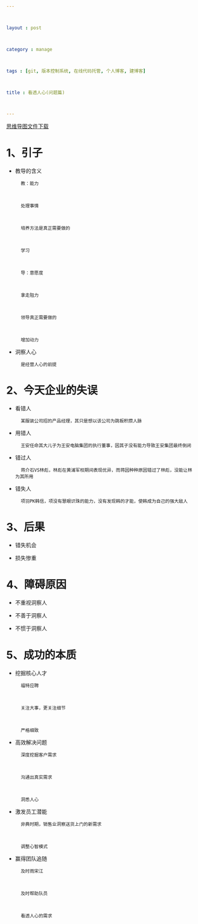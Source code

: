 ---

layout : post

category : manage

tags : [git, 版本控制系统, 在线代码托管, 个人博客, 建博客]

title : 看透人心(问题篇)

---

[思维导图文件下载](https://docs.google.com/file/d/0B6K98da0px63UE82Tk5YUEVvQUk/edit)

# 1、引子

- 教导的含义

        教：能力

        处理事情

        培养方法是真正需要做的

        学习

        导：意愿度

        拿走阻力

        领导真正需要做的

        增加动力

- 洞察人心

        是经营人心的前提

# 2、今天企业的失误

- 看错人

        某服装公司招的产品经理，其只是想以该公司为跳板积攒人脉

- 用错人

        王安任命其大儿子为王安电脑集团的执行董事，因其子没有能力导致王安集团最终倒闭

- 错过人

        蒋介石VS林彪，林彪在黄浦军校期间表现优异，而蒋因种种原因错过了林彪，没能让林为其所用

- 错失人

        项羽PK韩信，项没有慧眼识珠的能力，没有发现韩的才能，使韩成为自己的强大敌人

# 3、后果

- 错失机会

- 损失惨重

# 4、障碍原因

- 不重视洞察人

- 不善于洞察人

- 不惯于洞察人

# 5、成功的本质

- 挖掘核心人才

        福特应聘

        关注大事，更关注细节

        严格细致

- 高效解决问题

        深度挖掘客户需求

        沟通出真实需求

        洞悉人心

- 激发员工潜能

        非典时期，销售业洞察送货上门的新需求

        调整心智模式

- 赢得团队追随

        及时雨宋江

        及时帮助队员

        看透人心的需求